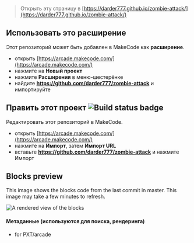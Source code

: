  


> Открыть эту страницу в [https://darder777.github.io/zombie-attack/](https://darder777.github.io/zombie-attack/)

## Использовать это расширение

Этот репозиторий может быть добавлен в MakeCode как **расширение**.

* открыть [https://arcade.makecode.com/](https://arcade.makecode.com/)
* нажмите на **Новый проект**
* нажмите **Расширения** в меню-шестерёнке
* найдите **https://github.com/darder777/zombie-attack** и импортируйте

## Править этот проект ![Build status badge](https://github.com/darder777/zombie-attack/workflows/MakeCode/badge.svg)

Редактировать этот репозиторий в MakeCode.

* открыть [https://arcade.makecode.com/](https://arcade.makecode.com/)
* нажмите на **Импорт**, затем **Импорт URL**
* вставьте **https://github.com/darder777/zombie-attack** и нажмите Импорт

## Blocks preview

This image shows the blocks code from the last commit in master.
This image may take a few minutes to refresh.

![A rendered view of the blocks](https://github.com/darder777/zombie-attack/raw/master/.github/makecode/blocks.png)

#### Метаданные (используются для поиска, рендеринга)

* for PXT/arcade
<script src="https://makecode.com/gh-pages-embed.js"></script><script>makeCodeRender("{{ site.makecode.home_url }}", "{{ site.github.owner_name }}/{{ site.github.repository_name }}");</script>
